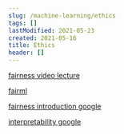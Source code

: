 ```yaml
---
slug: /machine-learning/ethics
tags: []
lastModified: 2021-05-23
created: 2021-05-16
title: Ethics
header: []
---
```


[fairness video lecture](https://developers.google.com/machine-learning/crash-course/fairness/video-lecture)


[fairml](https://fairmlbook.org/introduction.html)

[fairness introduction google](https://christophm.github.io/interpretable-ml-book/intro.html)

[interpretability google](https://christophm.github.io/interpretable-ml-book/interpretability.html)